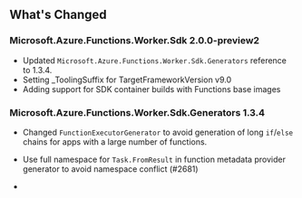 ## What's Changed

<!-- Please add your release notes in the following format:
- My change description (#PR/#issue)
-->

### Microsoft.Azure.Functions.Worker.Sdk 2.0.0-preview2

- Updated `Microsoft.Azure.Functions.Worker.Sdk.Generators` reference to 1.3.4.
- Setting _ToolingSuffix for TargetFrameworkVersion v9.0
- Adding support for SDK container builds with Functions base images

### Microsoft.Azure.Functions.Worker.Sdk.Generators 1.3.4

- Changed `FunctionExecutorGenerator` to avoid generation of long `if`/`else` chains for apps with a large number of functions.

- Use full namespace for `Task.FromResult` in function metadata provider generator to avoid namespace conflict (#2681)

- <entry>
